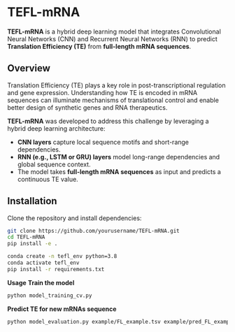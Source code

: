 # TEFL-mRNA

**TEFL-mRNA** is a hybrid deep learning model that integrates Convolutional Neural Networks (CNN) and Recurrent Neural Networks (RNN) to predict **Translation Efficiency (TE)** from **full-length mRNA sequences**.

## Overview

Translation Efficiency (TE) plays a key role in post-transcriptional regulation and gene expression. Understanding how TE is encoded in mRNA sequences can illuminate mechanisms of translational control and enable better design of synthetic genes and RNA therapeutics.

**TEFL-mRNA** was developed to address this challenge by leveraging a hybrid deep learning architecture:

- **CNN layers** capture local sequence motifs and short-range dependencies.
- **RNN (e.g., LSTM or GRU) layers** model long-range dependencies and global sequence context.
- The model takes **full-length mRNA sequences** as input and predicts a continuous TE value.

## Installation

Clone the repository and install dependencies:

```bash
git clone https://github.com/yourusername/TEFL-mRNA.git
cd TEFL-mRNA
pip install -e .

conda create -n tefl_env python=3.8
conda activate tefl_env
pip install -r requirements.txt
```

**Usage**
**Train the model**
```bash
python model_training_cv.py
```

**Predict TE for new mRNAs sequence**
```bash
python model_evaluation.py example/FL_example.tsv example/pred_FL_example.tsv
```
